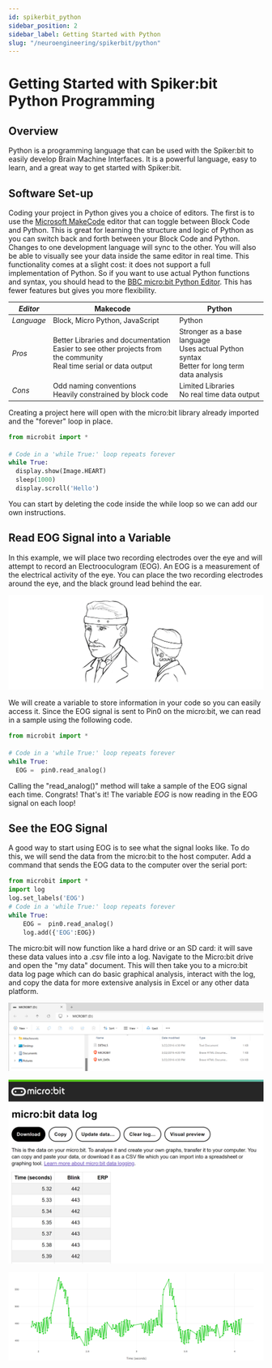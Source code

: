 ```yaml
---
id: spikerbit_python
sidebar_position: 2
sidebar_label: Getting Started with Python
slug: "/neuroengineering/spikerbit/python"
---
```


# Getting Started with Spiker:bit Python Programming #

## Overview ##

Python is a programming language that can be used with the Spiker:bit to easily develop Brain Machine Interfaces. It is a powerful language, easy to learn, and a great way to get started with Spiker:bit.

## Software Set-up ## 

Coding your project in Python gives you a choice of editors. The first is to use the [Microsoft MakeCode](https://makecode.microbit.org/) editor that can toggle between Block Code and Python. This is great for learning the structure and logic of Python as you can switch back and forth between your Block Code and Python. Changes to one development language will sync to the other. You will also be able to visually see your data inside the same editor in real time. This functionality comes at a slight cost: it does not support a full implementation of Python. So if you want to use actual Python functions and syntax, you should head to the [BBC micro:bit Python Editor](https://python.microbit.org/v/3/ideas). This has fewer features but gives you more flexibility.

|_**Editor**_ | **Makecode**  | Python |
| --- | --- | --- |
| _Language_ |Block, Micro Python, JavaScript  | Python  |
| _Pros_ | Better Libraries and documentation<br/>Easier to see other projects from the community<br/>Real time serial or data output| Stronger as a base language<br/>Uses actual Python syntax<br/>Better for long term data analysis  |
| _Cons_ | Odd naming conventions<br/>Heavily constrained by block code  | Limited Libraries<br/>No real time data output   |

Creating a project here will open with the micro:bit library already imported and the "forever" loop in place.

```py title="Hello Heart!"
from microbit import *

# Code in a 'while True:' loop repeats forever
while True:
  display.show(Image.HEART)
  sleep(1000)
  display.scroll('Hello')
```
You can start by deleting the code inside the while loop so we can add our own instructions. 

## Read EOG Signal into a Variable ## 

In this example, we will place two recording electrodes over the eye and will attempt to record an Electrooculogram (EOG). An EOG is a measurement of the electrical activity of the eye. You can place the two recording electrodes around the eye, and the black ground lead behind the ear.

![EOG Recording Sertup](./py_EOGplacement.png)

We will create a variable to store information in your code so you can easily access it. Since the EOG signal is sent to Pin0 on the micro:bit, we can read in a sample using the following code.

```py title="The Most Basic Python BMI Code"
from microbit import *

# Code in a 'while True:' loop repeats forever
while True:
  EOG =  pin0.read_analog() 
```
Calling the "read_analog()" method will take a sample of the EOG signal each time. Congrats! That's it! The variable *EOG* is now reading in the EOG signal on each loop!

## See the EOG Signal ##

A good way to start using EOG is to see what the signal looks like. To do this, we will send the data from the micro:bit to the host computer. Add a command that sends the EOG data to the computer over the serial port:

```py title="Python Logging Code for Real Time Viewing"
from microbit import *
import log
log.set_labels('EOG')
# Code in a 'while True:' loop repeats forever
while True:
    EOG =  pin0.read_analog()
    log.add({'EOG':EOG})
```

The micro:bit will now function like a hard drive or an SD card: it will save these data values into a .csv file into a log. Navigate to the Micro:bit drive and open the "my data" document. This will then take you to a micro:bit data log page which can do basic graphical analysis, interact with the log, and copy the data for more extensive analysis in Excel or any other data platform.


![myDataDoc](./myData.png)

![micro:bit datalog](./datalogg.png)

![micro:bit datalog graph](./EOGDataLog.png)
